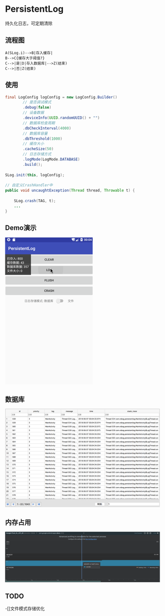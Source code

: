 # PersistentLog
持久化日志，可定期清除

流程图
---
```mermaid
A(SLog.i)-->B|存入缓存|
B-->C{缓存大于阈值?}
C-->|是|D|存入数据库|-->Z(结束)
C-->|否|Z(结束)
```

使用
---
```java
final LogConfig logConfig = new LogConfig.Builder()
        // 是否调试模式
        .debug(false)
        // 设备数据
        .deviceInfo(UUID.randomUUID() + "")
        // 数据库检查周期
        .dbCheckInterval(4000)
        // 数据库容量
        .dbThreshold(1000)
        // 缓存大小
        .cacheSize(50)
        // 日志存储方式
        .logMode(LogMode.DATABASE)
        .build();

SLog.init(this, logConfig);

// 自定义CrashHandler中
public void uncaughtException(Thread thread, Throwable t) {

    SLog.crash(TAG, t);
    ...
}
```

Demo演示
------

![image](https://github.com/XingdongYu/PersistentLog/blob/master/art/sample.gif)

数据库
---

![image](https://github.com/XingdongYu/PersistentLog/blob/master/art/database.png)

内存占用
---

![image](https://github.com/XingdongYu/PersistentLog/blob/master/art/memory.png)

TODO
---
-[]文件模式存储优化
